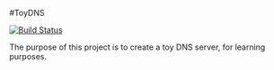 #ToyDNS

[![Build Status](https://travis-ci.org/twtiger/toy-dns-nameserver.svg?branch=master)](https://travis-ci.org/twtiger/toy-dns-nameserver)

The purpose of this project is to create a toy DNS server, for learning purposes.
